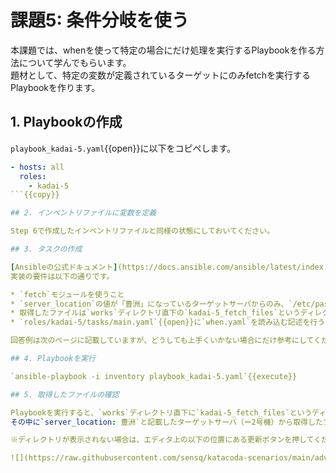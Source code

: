 # 課題5: 条件分岐を使う

本課題では、whenを使って特定の場合にだけ処理を実行するPlaybookを作る方法について学んでもらいます。  
題材として、特定の変数が定義されているターゲットにのみfetchを実行するPlaybookを作ります。

## 1. Playbookの作成

`playbook_kadai-5.yaml`{{open}}に以下をコピペします。

```yaml
- hosts: all
  roles:
    - kadai-5
```{{copy}}

## 2. インベントリファイルに変数を定義

Step 6で作成したインベントリファイルと同様の状態にしておいてください。

## 3. タスクの作成

[Ansibleの公式ドキュメント](https://docs.ansible.com/ansible/latest/index.html)の[fetchモジュール](https://docs.ansible.com/ansible/2.9_ja/modules/fetch_module.html)と[条件](https://docs.ansible.com/ansible/2.9_ja/user_guide/playbooks_conditionals.html)を参考に、`roles/kadai-5/tasks/when.yaml`{{open}}へタスクを作成します。  
実装の要件は以下の通りです。

* `fetch`モジュールを使うこと
* `server_location`の値が「豊洲」になっているターゲットサーバからのみ、`/etc/passwd`ファイルを取得すること
* 取得したファイルは`works`ディレクトリ直下の`kadai-5_fetch_files`というディレクトリに配置すること
* `roles/kadai-5/tasks/main.yaml`{{open}}に`when.yaml`を読み込む記述を行うこと

回答例は次のページに記載していますが、どうしても上手くいかない場合にだけ参考にしてください。

## 4. Playbookを実行

`ansible-playbook -i inventory playbook_kadai-5.yaml`{{execute}}

## 5. 取得したファイルの確認

Playbookを実行すると、`works`ディレクトリ直下に`kadai-5_fetch_files`というディレクトリが表示されます。  
その中に`server_location: 豊洲`と記載したターゲットサーバ（＝2号機）から取得したファイルのみが入っていることを確認してください。  

※ディレクトリが表示されない場合は、エディタ上の以下の位置にある更新ボタンを押してください。

![](https://raw.githubusercontent.com/sensq/katacoda-scenarios/main/adv1/img/refresh.png)
